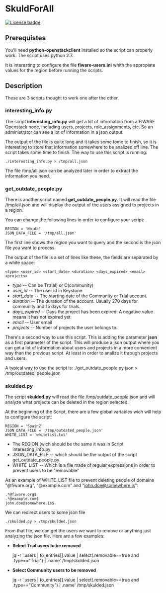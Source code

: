 # SkuldForAll
[![License badge](https://img.shields.io/badge/license-Apache_2.0-blue.svg)](https://opensource.org/licenses/Apache-2.0)

## Prerequistes
You'll need **python-openstackclient** installed so the script can properly work. The script uses python 2.7.

It is interesting to configure the file **fiware-users.ini** whith the appropiate values for the region before running the scripts.

## Description
These are 3 scripts thought to work one after the other. 

### interesting_info.py
The script **interesting_info.py** will get a lot of information from a FIWARE Openstack node, including users, projects, role_assignments, etc. So an administrator can see a lot of information in a json output.

The output of the file is quite long and it takes some tome to finish, so it is interesting to store that information somewhere to be analized off line. The script takes some time to finish. The way to use this script is running:

    ./interesting_info.py > /tmp/all.json

The file /tmp/all.json can be analyzed later in order to extract the information you need.

### get_outdate_people.py
There is another script named **get_outdate_people.py**. It will read the file /tmp/all.json and will display the output of the users assigned to projects in a region.

You can change the following lines in order to configure your script:

    REGION = 'Noida'
    JSON_DATA_FILE = '/tmp/all.json'

The first line shows the region you want to query and the second is the json file you want to process.

The output of the file is a set of lines like these, the fields are separated by a white space:

    <type> <user_id> <start_date> <duration> <days_expired> <email> <projects> 


- *type* -- Can be T(trial) or C(community)
- *user_id* -- The user id in Keystone
- *start_date* -- The starting date of the Community or Trial account.
- *duration*  -- The duration of the account. Usually 270 days for community and 15 days for trials.
- *days_expired* -- Days the project has been expired. A negative value means it has not expired yet
- *email*  -- User email
- *projects* -- Number of projects the user belongs to.


There's a second way to use this script. This is adding the parameter **json** as a first parameter of the script. This will produce a json output where you can get a lot of information about users and projects in a more convenient way than the previous script. At least in order to analize it through projects and users.

A typical way to use the script is:
    ./get_outdate_people.py json > /tmp/outdated_people.json

### skulded.py
The script **skulded.py** will read the file /tmp/outdate_people.json and will analyze what projects can be deleted in the region selected.

At the beginning of the Script, there are a few global variables wich will help to configure the script:

    REGION = 'Spain2'
    JSON_DATA_FILE = '/tmp/outdated_people.json'
    WHITE_LIST = 'whitelist.txt'

- The REGION (wich should be the same it was in Script interesting_info.py
- JSON_DATA_FILE -- which should be the output of the script get_outdate_people.py
- WHITE_LIST -- Which is a file made of regular expressions in order to prevent users to be "removable"

As an example of WHITE_LIST file to prevent deleting people of domains "@fiware.org", "@example.com" and "john.doe@somewhere.is":

    .*@fiware.org$
    .*@example.com$
    john.doe@somewhere.is$

We can redirect users to some json file

    ./skulded.py > /tmp/skulded.json

From that file, we can get the users we want to remove or anything just analyzing the json file. Here are a few examples:

- **Select Trial users to be removed**

    jq -r '.users | to_entries[].value | select(.removable==true and .type=="Trial") | .name' /tmp/skulded.json

- **Select Community users to be removed**

    jq -r '.users | to_entries[].value | select(.removable==true and .type=="Community") | .name' /tmp/skulded.json

